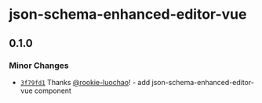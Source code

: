 # json-schema-enhanced-editor-vue

## 0.1.0

### Minor Changes

- [`3f79fd1`](https://github.com/rookie-luochao/json-schema-editor/commit/3f79fd16b57c48daeedbf5add5382a6abcb48afb) Thanks [@rookie-luochao](https://github.com/rookie-luochao)! - add json-schema-enhanced-editor-vue component
